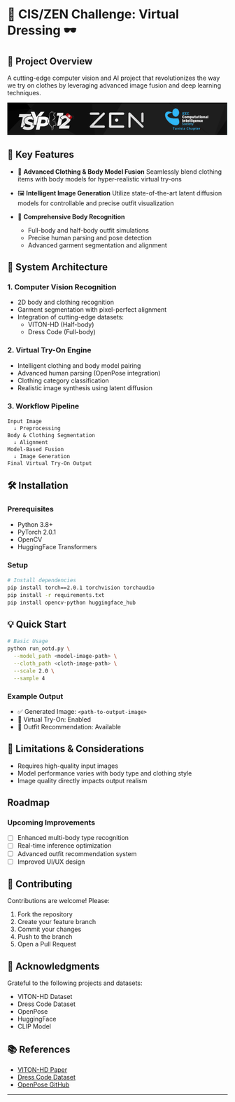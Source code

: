 # 👗 CIS/ZEN Challenge: Virtual Dressing 🕶️

## 🌟 Project Overview

A cutting-edge computer vision and AI project that revolutionizes the way we try on clothes by leveraging advanced image fusion and deep learning techniques.

![Virtual Dressing Workflow](images/TSYP.png)

## 🚀 Key Features

- 🤖 **Advanced Clothing & Body Model Fusion**
  Seamlessly blend clothing items with body models for hyper-realistic virtual try-ons

- 🖼️ **Intelligent Image Generation**
  Utilize state-of-the-art latent diffusion models for controllable and precise outfit visualization

- 🧘 **Comprehensive Body Recognition**
  - Full-body and half-body outfit simulations
  - Precise human parsing and pose detection
  - Advanced garment segmentation and alignment

## 🔧 System Architecture

### 1. Computer Vision Recognition
- 2D body and clothing recognition
- Garment segmentation with pixel-perfect alignment
- Integration of cutting-edge datasets:
  - VITON-HD (Half-body)
  - Dress Code (Full-body)

### 2. Virtual Try-On Engine
- Intelligent clothing and body model pairing
- Advanced human parsing (OpenPose integration)
- Clothing category classification
- Realistic image synthesis using latent diffusion

### 3. Workflow Pipeline
```
Input Image 
  ↓ Preprocessing
Body & Clothing Segmentation 
  ↓ Alignment
Model-Based Fusion
  ↓ Image Generation
Final Virtual Try-On Output
```

## 🛠️ Installation

### Prerequisites
- Python 3.8+
- PyTorch 2.0.1
- OpenCV
- HuggingFace Transformers

### Setup
```bash
# Install dependencies
pip install torch==2.0.1 torchvision torchaudio
pip install -r requirements.txt
pip install opencv-python huggingface_hub
```

## 💡 Quick Start

```bash
# Basic Usage
python run_ootd.py \
  --model_path <model-image-path> \
  --cloth_path <cloth-image-path> \
  --scale 2.0 \
  --sample 4
```

### Example Output
- ✅ Generated Image: `<path-to-output-image>`
- 👗 Virtual Try-On: Enabled
- 🌈 Outfit Recommendation: Available

## 🚧 Limitations & Considerations

- Requires high-quality input images
- Model performance varies with body type and clothing style
- Image quality directly impacts output realism

## Roadmap

### Upcoming Improvements
- [ ] Enhanced multi-body type recognition
- [ ] Real-time inference optimization
- [ ] Advanced outfit recommendation system
- [ ] Improved UI/UX design

## 🤝 Contributing

Contributions are welcome! Please:
1. Fork the repository
2. Create your feature branch
3. Commit your changes
4. Push to the branch
5. Open a Pull Request

## 🙏 Acknowledgments

Grateful to the following projects and datasets:
- VITON-HD Dataset
- Dress Code Dataset
- OpenPose
- HuggingFace
- CLIP Model

## 📚 References
- [VITON-HD Paper](link-to-paper)
- [Dress Code Dataset](link-to-dataset)
- [OpenPose GitHub](link-to-github)

---

